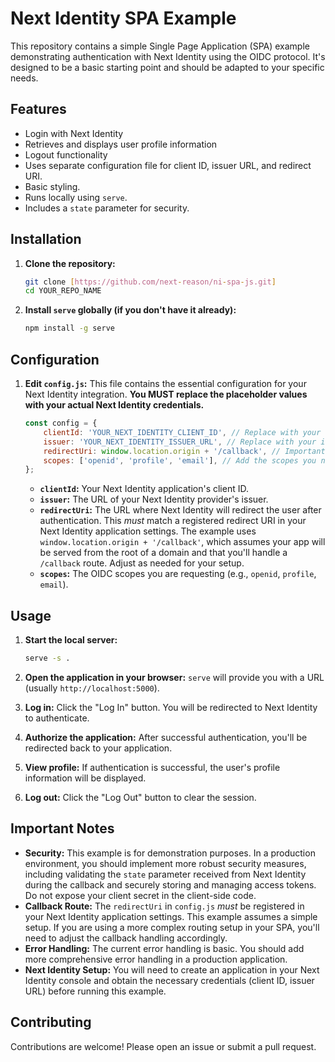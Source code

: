 # Next Identity SPA Example

This repository contains a simple Single Page Application (SPA) example demonstrating authentication with Next Identity using the OIDC protocol.  It's designed to be a basic starting point and should be adapted to your specific needs.

## Features

*   Login with Next Identity
*   Retrieves and displays user profile information
*   Logout functionality
*   Uses separate configuration file for client ID, issuer URL, and redirect URI.
*   Basic styling.
*   Runs locally using `serve`.
*   Includes a `state` parameter for security.

## Installation

1.  **Clone the repository:**

    ```bash
    git clone [https://github.com/next-reason/ni-spa-js.git]
    cd YOUR_REPO_NAME
    ```

2.  **Install `serve` globally (if you don't have it already):**

    ```bash
    npm install -g serve
    ```

## Configuration

1.  **Edit `config.js`:**  This file contains the essential configuration for your Next Identity integration.  **You MUST replace the placeholder values with your actual Next Identity credentials.**

    ```javascript
    const config = {
        clientId: 'YOUR_NEXT_IDENTITY_CLIENT_ID', // Replace with your client ID
        issuer: 'YOUR_NEXT_IDENTITY_ISSUER_URL', // Replace with your issuer URL (e.g., [https://your-next-identity-provider.com](https://your-next-identity-provider.com))
        redirectUri: window.location.origin + '/callback', // Important: Add a callback route. Make sure this is registered in your Next Identity console.
        scopes: ['openid', 'profile', 'email'], // Add the scopes you need
    };
    ```

    *   **`clientId`:** Your Next Identity application's client ID.
    *   **`issuer`:** The URL of your Next Identity provider's issuer.
    *   **`redirectUri`:** The URL where Next Identity will redirect the user after authentication. This *must* match a registered redirect URI in your Next Identity application settings.  The example uses `window.location.origin + '/callback'`, which assumes your app will be served from the root of a domain and that you'll handle a `/callback` route.  Adjust as needed for your setup.
    *   **`scopes`:**  The OIDC scopes you are requesting (e.g., `openid`, `profile`, `email`).

## Usage

1.  **Start the local server:**

    ```bash
    serve -s .
    ```

2.  **Open the application in your browser:**  `serve` will provide you with a URL (usually `http://localhost:5000`).

3.  **Log in:** Click the "Log In" button. You will be redirected to Next Identity to authenticate.

4.  **Authorize the application:** After successful authentication, you'll be redirected back to your application.

5.  **View profile:** If authentication is successful, the user's profile information will be displayed.

6.  **Log out:** Click the "Log Out" button to clear the session.

## Important Notes

*   **Security:** This example is for demonstration purposes.  In a production environment, you should implement more robust security measures, including validating the `state` parameter received from Next Identity during the callback and securely storing and managing access tokens.  Do not expose your client secret in the client-side code.
*   **Callback Route:** The `redirectUri` in `config.js` *must* be registered in your Next Identity application settings.  This example assumes a simple setup. If you are using a more complex routing setup in your SPA, you'll need to adjust the callback handling accordingly.
*   **Error Handling:** The current error handling is basic.  You should add more comprehensive error handling in a production application.
*   **Next Identity Setup:** You will need to create an application in your Next Identity console and obtain the necessary credentials (client ID, issuer URL) before running this example.

## Contributing

Contributions are welcome!  Please open an issue or submit a pull request.